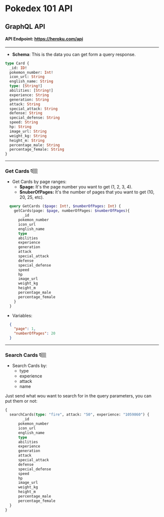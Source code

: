 # Pokedex 101 API

## **GraphQL API**

#### API Endpoint: https://heroku.com/api

---

- **Schema**:
  This is the data you can get form a query response.

```GraphQL
type Card {
  _id: ID!
  pokemon_number: Int!
  icon_url: String
  english_name: String
  type: [String!]
  abilities: [String!]
  experience: String
  generation: String
  attack: String
  special_attack: String
  defense: String
  special_defense: String
  speed: String
  hp: String
  image_url: String
  weight_kg: String
  height_m: String
  percentage_male: String
  percentage_female: String
}
```

---

### Get Cards 👇🏼

- Get Cards by page ranges:
  - **\$page:** It's the page number you want to get (1, 2, 3, 4).
  - **\$nuberOfPages:** It's the number of pages that you want to get (10, 20, 25, etc).

```GraphQL
  query GetCards ($page: Int!, $numberOfPages: Int) {
    getCards(page: $page, numberOfPages: $numberOfPages){
    	_id
      pokemon_number
      icon_url
      english_name
      type
      abilities
      experience
      generation
      attack
      special_attack
      defense
      special_defense
      speed
      hp
      image_url
      weight_kg
      height_m
      percentage_male
      percentage_female
    }
  }
```

- Variables:

```JSON
  {
    "page": 1,
    "numberOfPages": 20
  }
```

---

### Search Cards 👇🏼

- Search Cards by:
  - type
  - experience
  - attack
  - name

Just send what wou want to search for in the query parameters, you can put them or not:

```GraphQL
{
  searchCards(type: "fire", attack: "50", experience: "1059860") {
    	_id
      pokemon_number
      icon_url
      english_name
      type
      abilities
      experience
      generation
      attack
      special_attack
      defense
      special_defense
      speed
      hp
      image_url
      weight_kg
      height_m
      percentage_male
      percentage_female
  }
}
```
